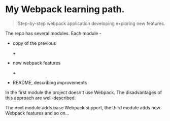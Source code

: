 # My Webpack learning path. 
> Step-by-step webpack application developing exploring new features.

The repo has several modules. Each module - 
- copy of the previous 
 
  \+ 
 
 - new webpack features
 
    \+ 
 
 - README, describing improvements
 
 In the first module the project doesn't use Webpack. The disadvantages of this approach are well-described. 
 
 The next module adds base Webpack support, the third module adds new Webpack features and so on...